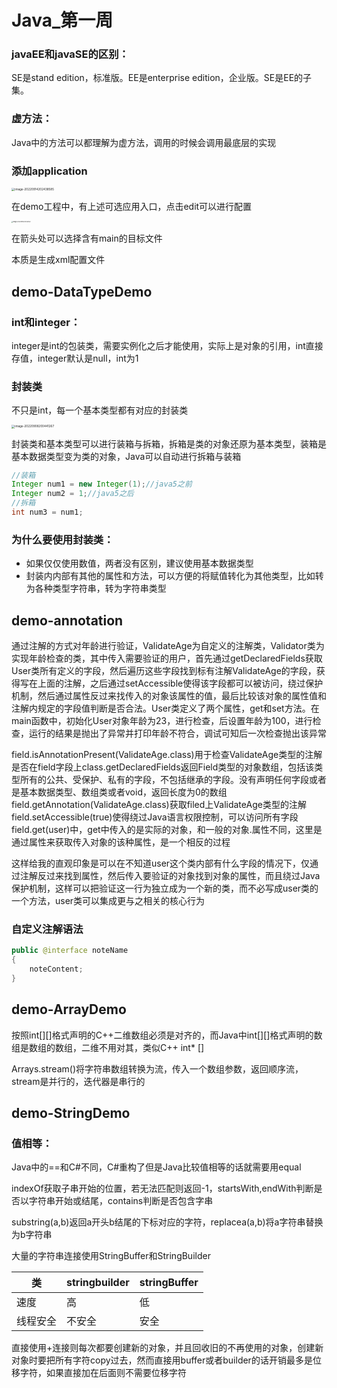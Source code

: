 # Java_第一周

### javaEE和javaSE的区别：

SE是stand edition，标准版。EE是enterprise edition，企业版。SE是EE的子集。

### 虚方法：

Java中的方法可以都理解为虚方法，调用的时候会调用最底层的实现

### 添加application

<img src="D:\bbg\bbg'semester\bbg's third year\java\image-20220914202438585.png" alt="image-20220914202438585" style="zoom:33%;" />

在demo工程中，有上述可选应用入口，点击edit可以进行配置

<img src="D:\bbg\bbg'semester\bbg's third year\java\image-20220914202540132.png" alt="image-20220914202540132" style="zoom:15%;" />

在箭头处可以选择含有main的目标文件

本质是生成xml配置文件

## demo-DataTypeDemo

### int和integer：

integer是int的包装类，需要实例化之后才能使用，实际上是对象的引用，int直接存值，integer默认是null，int为1

### 封装类

不只是int，每一个基本类型都有对应的封装类

<img src="D:\bbg\bbg'semester\bbg's third year\java\image-20220908200441267.png" alt="image-20220908200441267" style="zoom:33%;" />

封装类和基本类型可以进行装箱与拆箱，拆箱是类的对象还原为基本类型，装箱是基本数据类型变为类的对象，Java可以自动进行拆箱与装箱

```java
//装箱
Integer num1 = new Integer(1);//java5之前
Integer num2 = 1;//java5之后
//拆箱
int num3 = num1;
```

### 为什么要使用封装类：

* 如果仅仅使用数值，两者没有区别，建议使用基本数据类型
* 封装内内部有其他的属性和方法，可以方便的将赋值转化为其他类型，比如转为各种类型字符串，转为字符串类型

## demo-annotation

​	通过注解的方式对年龄进行验证，ValidateAge为自定义的注解类，Validator类为实现年龄检查的类，其中传入需要验证的用户，首先通过getDeclaredFields获取User类所有定义的字段，然后遍历这些字段找到标有注解ValidateAge的字段，获得写在上面的注解，之后通过setAccessible使得该字段都可以被访问，绕过保护机制，然后通过属性反过来找传入的对象该属性的值，最后比较该对象的属性值和注解内规定的字段值判断是否合法。User类定义了两个属性，get和set方法。在main函数中，初始化User对象年龄为23，进行检查，后设置年龄为100，进行检查，运行的结果是抛出了异常并打印年龄不符合，调试可知后一次检查抛出该异常

​	field.isAnnotationPresent(ValidateAge.class)用于检查ValidateAge类型的注解是否在field字段上
​	class.getDeclaredFields返回Field类型的对象数组，包括该类型所有的公共、受保护、私有的字段，不包括继承的字段。没有声明任何字段或者是基本数据类型、数组类或者void，返回长度为0的数组
​	field.getAnnotation(ValidateAge.class)获取filed上ValidateAge类型的注解
​	field.setAccessible(true)使得绕过Java语言权限控制，可以访问所有字段
​	field.get(user)中，get中传入的是实际的对象，和一般的对象.属性不同，这里是通过属性来获取传入对象的该种属性，是一个相反的过程

​	这样给我的直观印象是可以在不知道user这个类内部有什么字段的情况下，仅通过注解反过来找到属性，然后传入要验证的对象找到对象的属性，而且绕过Java保护机制，这样可以把验证这一行为独立成为一个新的类，而不必写成user类的一个方法，user类可以集成更与之相关的核心行为

### 自定义注解语法

```java
public @interface noteName
{
    noteContent;
}
```



## demo-ArrayDemo

按照int\[\]\[\]格式声明的C++二维数组必须是对齐的，而Java中int\[\]\[\]格式声明的数组是数组的数组，二维不用对其，类似C++ int* [\]

Arrays.stream()将字符串数组转换为流，传入一个数组参数，返回顺序流，stream是并行的，迭代器是串行的

## demo-StringDemo

### 值相等：

Java中的==和C#不同，C#重构了但是Java比较值相等的话就需要用equal

indexOf获取子串开始的位置，若无法匹配则返回-1，startsWith,endWith判断是否以字符串开始或结尾，contains判断是否包含字串

substring(a,b)返回a开头b结尾的下标对应的字符，replacea(a,b)将a字符串替换为b字符串

大量的字符串连接使用StringBuffer和StringBuilder

| 类       | stringbuilder | stringBuffer |
| -------- | ------------- | ------------ |
| 速度     | 高            | 低           |
| 线程安全 | 不安全        | 安全         |

直接使用+连接则每次都要创建新的对象，并且回收旧的不再使用的对象，创建新对象时要把所有字符copy过去，然而直接用buffer或者builder的话开销最多是位移字符，如果直接加在后面则不需要位移字符
